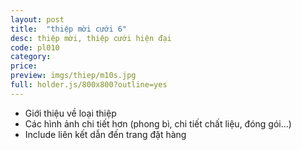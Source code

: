 ```yaml
---
layout: post
title:  "thiệp mời cưới 6"
desc: thiệp mời, thiệp cưới hiện đại
code: pl010
category:
price:
preview: imgs/thiep/m10s.jpg
full: holder.js/800x800?outline=yes
---
```


- Giới thiệu về loại thiệp
- Các hình ảnh chi tiết hơn (phong bì, chi tiết chất liệu, đóng gói...)
- Include liên kết dẫn đến trang đặt hàng
